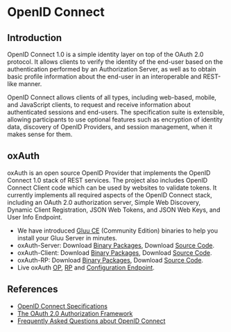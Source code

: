 # OpenID Connect

## Introduction

OpenID Connect 1.0 is a simple identity layer on top of the OAuth 2.0
protocol. It allows clients to verify the identity of the end-user based
on the authentication performed by an Authorization Server, as well as
to obtain basic profile information about the end-user in an
interoperable and REST-like manner.

OpenID Connect allows clients of all types, including web-based, mobile,
and JavaScript clients, to request and receive information about
authenticated sessions and end-users. The specification suite is
extensible, allowing participants to use optional features such as
encryption of identity data, discovery of OpenID Providers, and session
management, when it makes sense for them.

## oxAuth

oxAuth is an open source OpenID Provider that implements the OpenID
Connect 1.0 stack of REST services. The project also includes OpenID
Connect Client code which can be used by websites to validate tokens. It
currently implements all required aspects of the OpenID Connect stack,
including an OAuth 2.0 authorization server, Simple Web Discovery,
Dynamic Client Registration, JSON Web Tokens, and JSON Web Keys, and
User Info Endpoint.

 - We have introduced [Gluu CE](http://www.gluu.org/docs/articles/gluu-server-ce/) (Community Edition) binaries to help you install your Gluu Server in minutes.
 - oxAuth-Server: Download [Binary Packages](http://ox.gluu.org/maven/org/xdi/oxauth-server/), Download [Source Code](https://github.com/GluuFederation/oxAuth).
 - oxAuth-Client: Download [Binary Packages](http://ox.gluu.org/maven/org/xdi/oxauth-client/), Download [Source Code](https://github.com/GluuFederation/oxAuth/tree/master/Client).
 - oxAuth-RP: Download [Binary Packages](http://ox.gluu.org/maven/org/xdi/oxauth-rp/), Download [Source Code](https://github.com/GluuFederation/oxAuth/tree/master/RP).
 - Live oxAuth [OP](https://seed.gluu.org/oxauth), [RP](https://seed.gluu.org/oxauth-rp) and [Configuration Endpoint](https://seed.gluu.org/.well-known/openid-configuration).

## References
- [OpenID Connect Specifications](http://openid.net/connect/)
- [The OAuth 2.0 Authorization Framework](http://tools.ietf.org/html/rfc6749)
- [Frequently Asked Questions about OpenID Connect](http://openid.net/connect/faq/)
